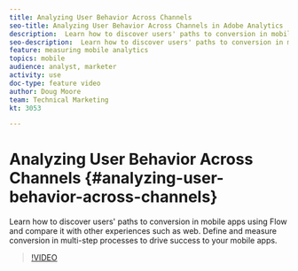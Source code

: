 ```yaml
---
title: Analyzing User Behavior Across Channels
seo-title: Analyzing User Behavior Across Channels in Adobe Analytics
description:  Learn how to discover users' paths to conversion in mobile apps using Flow and compare it with other experiences such as web. Define and measure conversion in multi-step processes to drive success to your mobile apps.
seo-description:  Learn how to discover users' paths to conversion in mobile apps using Flow and compare it with other experiences such as web. Define and measure conversion in multi-step processes to drive success to your mobile apps. Adobe Analytics
feature: measuring mobile analytics
topics: mobile
audience: analyst, marketer
activity: use
doc-type: feature video
author: Doug Moore
team: Technical Marketing
kt: 3053

---
```


# Analyzing User Behavior Across Channels {#analyzing-user-behavior-across-channels}

 Learn how to discover users' paths to conversion in mobile apps using Flow and compare it with other experiences such as web. Define and measure conversion in multi-step processes to drive success to your mobile apps.

>[!VIDEO](https://video.tv.adobe.com/v/27824/?quality=12)
